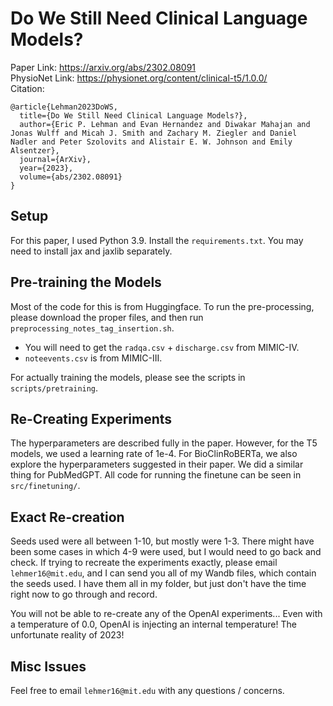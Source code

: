 # Do We Still Need Clinical Language Models?
Paper Link: https://arxiv.org/abs/2302.08091 <br>
PhysioNet Link: https://physionet.org/content/clinical-t5/1.0.0/ <br>
Citation: 
```
@article{Lehman2023DoWS,
  title={Do We Still Need Clinical Language Models?},
  author={Eric P. Lehman and Evan Hernandez and Diwakar Mahajan and Jonas Wulff and Micah J. Smith and Zachary M. Ziegler and Daniel Nadler and Peter Szolovits and Alistair E. W. Johnson and Emily Alsentzer},
  journal={ArXiv},
  year={2023},
  volume={abs/2302.08091}
}
```

## Setup
For this paper, I used Python 3.9. Install the `requirements.txt`. You may need to install jax and jaxlib separately.

## Pre-training the Models
Most of the code for this is from Huggingface. To run the pre-processing, please download the proper files, and then run `preprocessing_notes_tag_insertion.sh`. 
- You will need to get the `radqa.csv` + `discharge.csv` from MIMIC-IV.
- `noteevents.csv` is from MIMIC-III.

For actually training the models, please see the scripts in `scripts/pretraining`.

## Re-Creating Experiments
The hyperparameters are described fully in the paper. However, for the T5 models, we used a learning rate of 1e-4. For BioClinRoBERTa, we also explore the hyperparameters suggested in their paper. We did a similar thing for PubMedGPT. All code for running the finetune can be seen in `src/finetuning/`.

## Exact Re-creation
Seeds used were all between 1-10, but mostly were 1-3. There might have been some cases in which 4-9 were used, but I would need to go back and check. If trying to recreate the experiments exactly, please email `lehmer16@mit.edu`, and I can send you all of my Wandb files, which contain the seeds used. I have them all in my folder, but just don't have the time right now to go through and record.

You will not be able to re-create any of the OpenAI experiments... Even with a temperature of 0.0, OpenAI is injecting an internal temperature! The unfortunate reality of 2023!
## Misc Issues
Feel free to email `lehmer16@mit.edu` with any questions / concerns.
